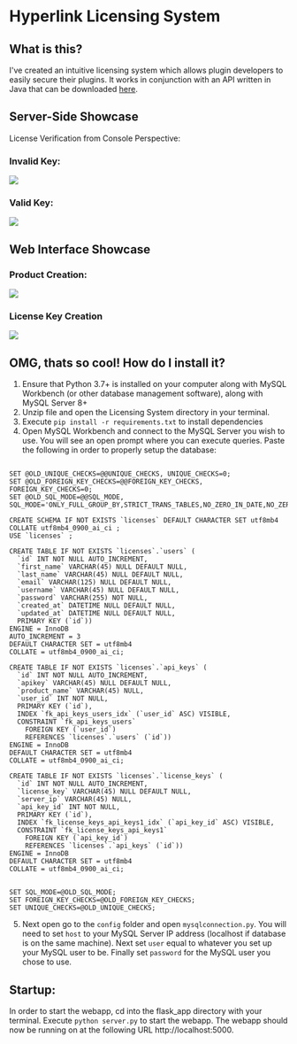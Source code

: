 # Hyperlink Licensing System

## What is this?

I've created an intuitive licensing system which allows plugin developers to easily secure their plugins. It works in conjunction with an API written in Java that can be downloaded [here](https://github.com/aklu0830/Hyperlink-Licensing-System).

## Server-Side Showcase



License Verification from Console Perspective:

### Invalid Key:

![](https://i.gyazo.com/1d009f21f33a543fd84657d705ec1470.gif)

### Valid Key:

![](https://i.gyazo.com/6f585cc720b9e7c44334989604fc53b8.gif)



## Web Interface Showcase



### Product Creation:

![](https://i.gyazo.com/2137365169f671069d0328e45d3792dc.gif)

### License Key Creation

![](https://i.gyazo.com/646ab3dff52dd6bd250eae58d718d2ee.gif)

## OMG, thats so cool! How do I install it?

1. Ensure that Python 3.7+ is installed on your computer along with MySQL Workbench (or other database management software), along with MySQL Server 8+
2. Unzip file and open the Licensing System directory in your terminal.
3. Execute ```pip install -r requirements.txt``` to install dependencies
4. Open MySQL Workbench and connect to the MySQL Server you wish to use. You will see an open prompt where you can execute queries. Paste the following in order to properly setup the database:

```

SET @OLD_UNIQUE_CHECKS=@@UNIQUE_CHECKS, UNIQUE_CHECKS=0;
SET @OLD_FOREIGN_KEY_CHECKS=@@FOREIGN_KEY_CHECKS, FOREIGN_KEY_CHECKS=0;
SET @OLD_SQL_MODE=@@SQL_MODE, SQL_MODE='ONLY_FULL_GROUP_BY,STRICT_TRANS_TABLES,NO_ZERO_IN_DATE,NO_ZERO_DATE,ERROR_FOR_DIVISION_BY_ZERO,NO_ENGINE_SUBSTITUTION';

CREATE SCHEMA IF NOT EXISTS `licenses` DEFAULT CHARACTER SET utf8mb4 COLLATE utf8mb4_0900_ai_ci ;
USE `licenses` ;

CREATE TABLE IF NOT EXISTS `licenses`.`users` (
  `id` INT NOT NULL AUTO_INCREMENT,
  `first_name` VARCHAR(45) NULL DEFAULT NULL,
  `last_name` VARCHAR(45) NULL DEFAULT NULL,
  `email` VARCHAR(125) NULL DEFAULT NULL,
  `username` VARCHAR(45) NULL DEFAULT NULL,
  `password` VARCHAR(255) NOT NULL,
  `created_at` DATETIME NULL DEFAULT NULL,
  `updated_at` DATETIME NULL DEFAULT NULL,
  PRIMARY KEY (`id`))
ENGINE = InnoDB
AUTO_INCREMENT = 3
DEFAULT CHARACTER SET = utf8mb4
COLLATE = utf8mb4_0900_ai_ci;

CREATE TABLE IF NOT EXISTS `licenses`.`api_keys` (
  `id` INT NOT NULL AUTO_INCREMENT,
  `apikey` VARCHAR(45) NULL DEFAULT NULL,
  `product_name` VARCHAR(45) NULL,
  `user_id` INT NOT NULL,
  PRIMARY KEY (`id`),
  INDEX `fk_api_keys_users_idx` (`user_id` ASC) VISIBLE,
  CONSTRAINT `fk_api_keys_users`
    FOREIGN KEY (`user_id`)
    REFERENCES `licenses`.`users` (`id`))
ENGINE = InnoDB
DEFAULT CHARACTER SET = utf8mb4
COLLATE = utf8mb4_0900_ai_ci;

CREATE TABLE IF NOT EXISTS `licenses`.`license_keys` (
  `id` INT NOT NULL AUTO_INCREMENT,
  `license_key` VARCHAR(45) NULL DEFAULT NULL,
  `server_ip` VARCHAR(45) NULL,
  `api_key_id` INT NOT NULL,
  PRIMARY KEY (`id`),
  INDEX `fk_license_keys_api_keys1_idx` (`api_key_id` ASC) VISIBLE,
  CONSTRAINT `fk_license_keys_api_keys1`
    FOREIGN KEY (`api_key_id`)
    REFERENCES `licenses`.`api_keys` (`id`))
ENGINE = InnoDB
DEFAULT CHARACTER SET = utf8mb4
COLLATE = utf8mb4_0900_ai_ci;


SET SQL_MODE=@OLD_SQL_MODE;
SET FOREIGN_KEY_CHECKS=@OLD_FOREIGN_KEY_CHECKS;
SET UNIQUE_CHECKS=@OLD_UNIQUE_CHECKS;
```
5. Next open go to the ```config``` folder and open ```mysqlconnection.py```. You will need to set ```host``` to your MySQL Server IP address (localhost if database is on the same machine). Next set ```user``` equal to whatever you set up your MySQL user to be. Finally set ```password``` for the MySQL user you chose to use.

## Startup:

In order to start the webapp, cd into the flask_app directory with your terminal. Execute ```python server.py``` to start the webapp. The webapp should now be running on at the following URL http://localhost:5000.



